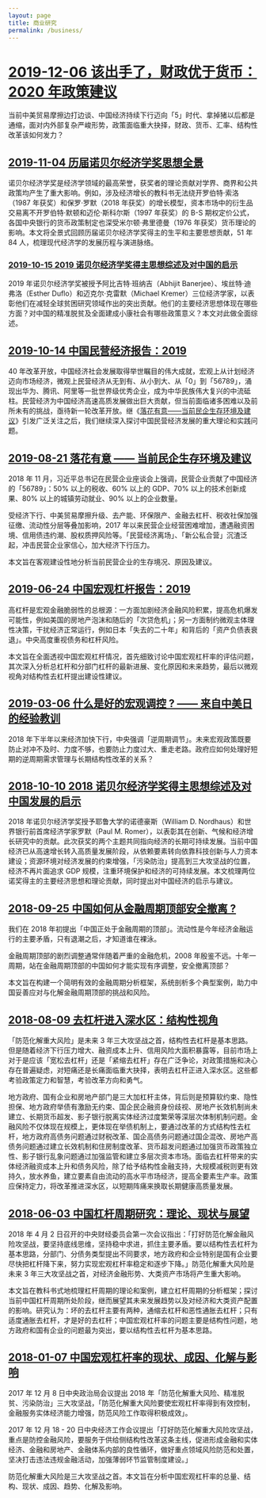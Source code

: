 ```yaml
---
layout: page
title: 商业研究
permalink: /business/
---
```


# [2019-12-06 该出手了，财政优于货币：2020 年政策建议](https://mp.weixin.qq.com/s/xowEB6CgCx7Ys9l_2qyYWQ)

当前中美贸易摩擦边打边谈、中国经济持续下行迈向「5」时代、拿掉猪以后都是通缩，面对内外部复杂严峻形势，政策面临重大抉择，财政、货币、汇率、结构性改革该如何发力？

## [2019-11-04 历届诺贝尔经济学奖思想全景](https://mp.weixin.qq.com/s/igAM8JYyDVDZJW0cdZ3F1Q)

诺贝尔经济学奖是经济学领域的最高荣誉，获奖者的理论贡献对学界、商界和公共政策均产生了重大影响。例如，涉及经济增长的教科书无法绕开罗伯特·索洛（1987 年获奖）和保罗·罗默（2018 年获奖）的增长模型，资本市场中的衍生品交易离不开罗伯特·默顿和迈伦·斯科尔斯（1997 年获奖）的 B-S 期权定价公式，各国中央银行的货币政策制定也深受米尔顿·弗里德曼（1976 年获奖）货币理论的影响。本文将全景式回顾历届诺贝尔经济学奖得主的生平和主要思想贡献，51 年 84 人，梳理现代经济学的发展历程与演进脉络。

### [2019-10-15 2019 诺贝尔经济学奖得主思想综述及对中国的启示](https://mp.weixin.qq.com/s/AvfvFMMxfSQLfKtKHnrgnw)

2019 年诺贝尔经济学奖被授予阿比吉特·班纳吉（Abhijit Banerjee）、埃丝特·迪弗洛（Esther Duflo）和迈克尔·克雷默（Michael Kremer）三位经济学家，以表彰他们在减轻全球贫困研究领域作出的突出贡献。他们的主要经济思想体现在哪些方面？对中国的精准脱贫及全面建成小康社会有哪些政策意义？本文对此做全面综述。

## [2019-10-14 中国民营经济报告：2019](https://mp.weixin.qq.com/s/CltxJXlwUxxM4lqAbNqsVw)

40 年改革开放，中国经济社会发展取得举世瞩目的伟大成就，宏观上从计划经济迈向市场经济，微观上民营经济从无到有、从小到大、从「0」到「56789」，涌现出华为、腾讯、阿里等一批世界级优秀企业，成为中华民族伟大复兴的中流砥柱。民营经济为中国经济高速高质发展做出巨大贡献，但当前面临诸多困难以及前所未有的挑战，亟待新一轮改革开放。继《[落花有意——当前民企生存环境及建议](https://mp.weixin.qq.com/s/QoeWLOKrTuaEmTdpfQT1sg)》引发广泛关注之后，我们继续深入探讨中国民营经济发展的重大理论和实践问题。

## [2019-08-21 落花有意 —— 当前民企生存环境及建议](https://mp.weixin.qq.com/s/QoeWLOKrTuaEmTdpfQT1sg)

2018 年 11 月，习近平总书记在民营企业座谈会上强调，民营企业贡献了中国经济的「56789」：50% 以上的税收、60% 以上的 GDP、70% 以上的技术创新成果、80% 以上的城镇劳动就业、90% 以上的企业数量。

受经济下行、中美贸易摩擦升级、去产能、环保限产、金融去杠杆、税收社保加强征缴、流动性分层等叠加影响，2017 年以来民营企业经营困难增加，遭遇融资困境、信用债违约潮、股权质押风险等。「民营经济离场」、「新公私合营」沉渣泛起，冲击民营企业家信心，加大经济下行压力。

本文旨在客观建设性地分析当前民营企业的生存境况、原因及建议。

## [2019-06-24 中国宏观杠杆报告：2019](https://mp.weixin.qq.com/s/Xqp_RAz3NR-1LHaAN9aoVA)

高杠杆是宏观金融脆弱性的总根源：一方面加剧经济金融风险积累，提高危机爆发可能性，例如美国的房地产泡沫和随后的「次贷危机」；另一方面制约微观主体理性决策，干扰经济正常运行，例如日本「失去的二十年」和背后的「资产负债表衰退」。中央高度重视债务和杠杆风险。

本文旨在全面透视中国宏观杠杆情况，首先细致讨论中国宏观杠杆率的评估问题，其次深入分析总杠杆和分部门杠杆的最新进展、变化原因和未来趋势，最后以微观视角对结构性去杠杆提出建设性建议。

## [2019-03-06 什么是好的宏观调控 ? —— 来自中美日的经验教训](https://mp.weixin.qq.com/s/udPzfh_MpnzwABpqf5B_lQ)

2018 年下半年以来经济加快下行，中央强调「逆周期调节」。未来宏观政策既要防止对冲不及时、力度不够，也要防止力度过大、重走老路。政府应如何处理好短期的逆周期需求管理与长期结构性改革的关系？

## [2018-10-10 2018 诺贝尔经济学奖得主思想综述及对中国发展的启示](https://mp.weixin.qq.com/s/vblQv3sD8DlGhBJsJI5CXg)

2018 年诺贝尔经济学奖授予耶鲁大学的诺德豪斯（William D. Nordhaus）和世界银行前首席经济学家罗默（Paul M. Romer），以表彰其在创新、气候和经济增长研究中的贡献。此次获奖的两个主题共同指向经济的长期可持续发展。当前中国经济已从高速增长转入高质量发展阶段，从依赖要素转向依靠科技创新与人力资本建设；资源环境对经济发展的约束增强，「污染防治」提高到三大攻坚战的位置，经济不再片面追求 GDP 规模，注重环境保护和经济的可持续发展。本文梳理两位诺奖得主的主要经济思想和理论贡献，同时提出对中国经济的启示与建议。

## [2018-09-25 中国如何从金融周期顶部安全撤离 ?](https://mp.weixin.qq.com/s/5JD6k7ZYHfBrdOWT9MpkWQ)

我们在 2018 年初提出「中国正处于金融周期的顶部」。流动性是今年经济金融运行的主要矛盾，只有退潮之后，才知道谁在裸泳。

金融周期顶部的剧烈调整通常伴随着严重的金融危机，2008 年殷鉴不远。十年一周期，站在金融周期顶部的中国如何才能实现有序调整，安全撤离顶部？

本文旨在构建一个简明有效的金融周期分析框架，系统剖析多个典型案例，助力中国妥善应对与化解金融周期顶部的挑战和风险。

## [2018-08-09 去杠杆进入深水区：结构性视角](https://mp.weixin.qq.com/s/mWLNDSk3irIk-sqYMdbECA)

「防范化解重大风险」是未来 3 年三大攻坚战之首，结构性去杠杆是基本思路。但是随着经济下行压力增大、融资成本上升、信用风险大面积暴露等，目前市场上对于是应该「宽松去杠杆」还是「紧缩去杠杆」存在广泛争论，对政策措施和决心存在普遍疑虑，对短痛还是长痛面临重大抉择，表明去杠杆正进入深水区。这些都考验政策定力和智慧，考验改革方向和勇气。

地方政府、国有企业和房地产部门是三大加杠杆主体，背后则是预算软约束、隐性担保、地方政府举债有激励无约束、国企民企融资身份歧视、房地产长效机制尚未建立、长期货币超发、影子银行脱离实体经济过度繁荣等深层次体制机制问题。金融风险不仅体现在规模上，更体现在举债机制上，要通过改革的方式结构性去杠杆，地方政府高债务问题通过财税改革、国企高债务问题通过国企混改、房地产高债务问题通过建立长效机制和住房制度改革、货币超发问题通过加强货币政策独立性、影子银行乱象问题通过加强监管和建立多层次资本市场。面临去杠杆带来的实体经济融资成本上升和债务风险，除了给予结构性金融支持，大规模减税则更有效持久，放水养鱼，建立要素自由流动的高水平市场经济，提高全要素生产率。政策应保持定力，将改革推进深水区，以短期阵痛来换取长期健康高质量发展。

## [2018-06-03 中国杠杆周期研究：理论、现状与展望](https://mp.weixin.qq.com/s/zJ7GlVN7NUElD3-rBf0Xuw)

2018 年 4 月 2 日召开的中央财经委员会第一次会议指出：「打好防范化解金融风险攻坚战，要坚持底线思维，坚持稳中求进，抓住主要矛盾。要以结构性去杠杆为基本思路，分部门、分债务类型提出不同要求，地方政府和企业特别是国有企业要尽快把杠杆降下来，努力实现宏观杠杆率稳定和逐步下降。」防范化解重大风险是未来 3 年三大攻坚战之首，对经济金融形势、大类资产市场将产生重大影响。

本文旨在教科书式地梳理杠杆周期的理论和案例，建立杠杆周期的分析框架；探讨当前中国杠杆周期所处阶段，继而展望其未来发展趋势以及对经济和大类资产配置的影响。研究认为：坏的去杠杆主要有两种，通缩去杠杆和恶性通胀去杠杆；只有适度通胀去杠杆，才是好的去杠杆；中国宏观杠杆率的问题主要是结构性问题，地方政府和国有企业的问题最为突出，要以结构性去杠杆为基本思路。

## [2018-01-07 中国宏观杠杆率的现状、成因、化解与影响](https://mp.weixin.qq.com/s/Nc_fwpcuOT7D80A8uze0Qw)

2017 年 12 月 8 日中央政治局会议提出 2018 年「防范化解重大风险、精准脱贫、污染防治」三大攻坚战，「防范化解重大风险要使宏观杠杆率得到有效控制，金融服务实体经济能力增强，防范风险工作取得积极成效」。

2017 年 12 月 18 - 20 日中央经济工作会议提出「打好防范化解重大风险攻坚战，重点是防控金融风险，要服务于供给侧结构性改革这条主线，促进形成金融和实体经济、金融和房地产、金融体系内部的良性循环，做好重点领域风险防范和处置，坚决打击违法违规金融活动，加强薄弱环节监管制度建设。」

防范化解重大风险是三大攻坚战之首。本文旨在分析中国宏观杠杆率的总量、结构、现状、成因、趋势、化解及影响。
